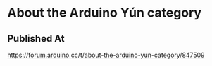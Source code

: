 # About the Arduino Yún category

## Published At

https://forum.arduino.cc/t/about-the-arduino-yun-category/847509
